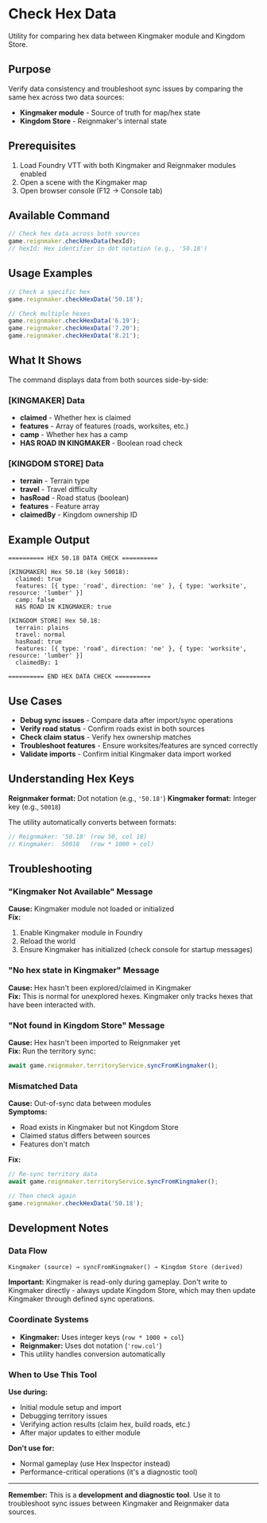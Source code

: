 # Check Hex Data

Utility for comparing hex data between Kingmaker module and Kingdom Store.

## Purpose

Verify data consistency and troubleshoot sync issues by comparing the same hex across two data sources:
- **Kingmaker module** - Source of truth for map/hex state
- **Kingdom Store** - Reignmaker's internal state

## Prerequisites

1. Load Foundry VTT with both Kingmaker and Reignmaker modules enabled
2. Open a scene with the Kingmaker map
3. Open browser console (F12 → Console tab)

## Available Command

```javascript
// Check hex data across both sources
game.reignmaker.checkHexData(hexId);
// hexId: Hex identifier in dot notation (e.g., '50.18')
```

## Usage Examples

```javascript
// Check a specific hex
game.reignmaker.checkHexData('50.18');

// Check multiple hexes
game.reignmaker.checkHexData('6.19');
game.reignmaker.checkHexData('7.20');
game.reignmaker.checkHexData('8.21');
```

## What It Shows

The command displays data from both sources side-by-side:

### [KINGMAKER] Data
- **claimed** - Whether hex is claimed
- **features** - Array of features (roads, worksites, etc.)
- **camp** - Whether hex has a camp
- **HAS ROAD IN KINGMAKER** - Boolean road check

### [KINGDOM STORE] Data
- **terrain** - Terrain type
- **travel** - Travel difficulty
- **hasRoad** - Road status (boolean)
- **features** - Feature array
- **claimedBy** - Kingdom ownership ID

## Example Output

```
========== HEX 50.18 DATA CHECK ==========

[KINGMAKER] Hex 50.18 (key 50018):
  claimed: true
  features: [{ type: 'road', direction: 'ne' }, { type: 'worksite', resource: 'lumber' }]
  camp: false
  HAS ROAD IN KINGMAKER: true

[KINGDOM STORE] Hex 50.18:
  terrain: plains
  travel: normal
  hasRoad: true
  features: [{ type: 'road', direction: 'ne' }, { type: 'worksite', resource: 'lumber' }]
  claimedBy: 1

========== END HEX DATA CHECK ==========
```

## Use Cases

- **Debug sync issues** - Compare data after import/sync operations
- **Verify road status** - Confirm roads exist in both sources
- **Check claim status** - Verify hex ownership matches
- **Troubleshoot features** - Ensure worksites/features are synced correctly
- **Validate imports** - Confirm initial Kingmaker data import worked

## Understanding Hex Keys

**Reignmaker format:** Dot notation (e.g., `'50.18'`)
**Kingmaker format:** Integer key (e.g., `50018`)

The utility automatically converts between formats:
```javascript
// Reignmaker: '50.18' (row 50, col 18)
// Kingmaker:  50018   (row * 1000 + col)
```

## Troubleshooting

### "Kingmaker Not Available" Message
**Cause:** Kingmaker module not loaded or initialized  
**Fix:** 
1. Enable Kingmaker module in Foundry
2. Reload the world
3. Ensure Kingmaker has initialized (check console for startup messages)

### "No hex state in Kingmaker" Message
**Cause:** Hex hasn't been explored/claimed in Kingmaker  
**Fix:** This is normal for unexplored hexes. Kingmaker only tracks hexes that have been interacted with.

### "Not found in Kingdom Store" Message
**Cause:** Hex hasn't been imported to Reignmaker yet  
**Fix:** Run the territory sync:
```javascript
await game.reignmaker.territoryService.syncFromKingmaker();
```

### Mismatched Data
**Cause:** Out-of-sync data between modules  
**Symptoms:** 
- Road exists in Kingmaker but not Kingdom Store
- Claimed status differs between sources
- Features don't match

**Fix:**
```javascript
// Re-sync territory data
await game.reignmaker.territoryService.syncFromKingmaker();

// Then check again
game.reignmaker.checkHexData('50.18');
```

## Development Notes

### Data Flow
```
Kingmaker (source) → syncFromKingmaker() → Kingdom Store (derived)
```

**Important:** Kingmaker is read-only during gameplay. Don't write to Kingmaker directly - always update Kingdom Store, which may then update Kingmaker through defined sync operations.

### Coordinate Systems
- **Kingmaker:** Uses integer keys (`row * 1000 + col`)
- **Reignmaker:** Uses dot notation (`'row.col'`)
- This utility handles conversion automatically

### When to Use This Tool

**Use during:**
- Initial module setup and import
- Debugging territory issues
- Verifying action results (claim hex, build roads, etc.)
- After major updates to either module

**Don't use for:**
- Normal gameplay (use Hex Inspector instead)
- Performance-critical operations (it's a diagnostic tool)

---

**Remember:** This is a **development and diagnostic tool**. Use it to troubleshoot sync issues between Kingmaker and Reignmaker data sources.
